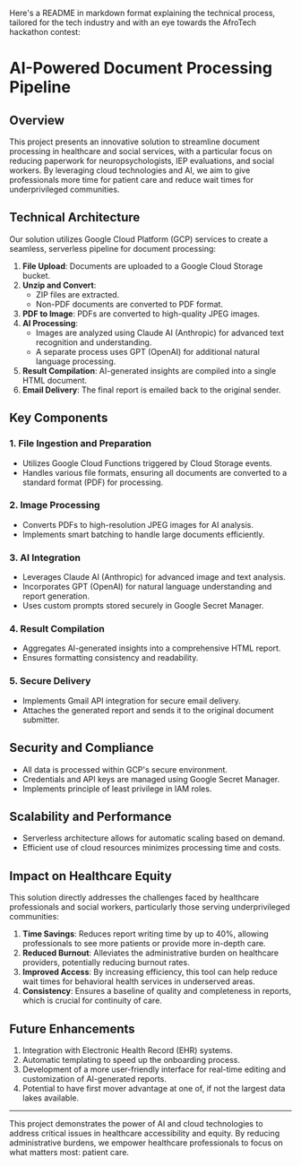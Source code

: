 Here's a README in markdown format explaining the technical process, tailored for the tech industry and with an eye towards the AfroTech hackathon contest:

# AI-Powered Document Processing Pipeline

## Overview

This project presents an innovative solution to streamline document processing in healthcare and social services, with a particular focus on reducing paperwork for neuropsychologists, IEP evaluations, and social workers. By leveraging cloud technologies and AI, we aim to give professionals more time for patient care and reduce wait times for underprivileged communities.

## Technical Architecture

Our solution utilizes Google Cloud Platform (GCP) services to create a seamless, serverless pipeline for document processing:

1. **File Upload**: Documents are uploaded to a Google Cloud Storage bucket.
2. **Unzip and Convert**: 
   - ZIP files are extracted.
   - Non-PDF documents are converted to PDF format.
3. **PDF to Image**: PDFs are converted to high-quality JPEG images.
4. **AI Processing**: 
   - Images are analyzed using Claude AI (Anthropic) for advanced text recognition and understanding.
   - A separate process uses GPT (OpenAI) for additional natural language processing.
5. **Result Compilation**: AI-generated insights are compiled into a single HTML document.
6. **Email Delivery**: The final report is emailed back to the original sender.

## Key Components

### 1. File Ingestion and Preparation
- Utilizes Google Cloud Functions triggered by Cloud Storage events.
- Handles various file formats, ensuring all documents are converted to a standard format (PDF) for processing.

### 2. Image Processing
- Converts PDFs to high-resolution JPEG images for AI analysis.
- Implements smart batching to handle large documents efficiently.

### 3. AI Integration
- Leverages Claude AI (Anthropic) for advanced image and text analysis.
- Incorporates GPT (OpenAI) for natural language understanding and report generation.
- Uses custom prompts stored securely in Google Secret Manager.

### 4. Result Compilation
- Aggregates AI-generated insights into a comprehensive HTML report.
- Ensures formatting consistency and readability.

### 5. Secure Delivery
- Implements Gmail API integration for secure email delivery.
- Attaches the generated report and sends it to the original document submitter.

## Security and Compliance

- All data is processed within GCP's secure environment.
- Credentials and API keys are managed using Google Secret Manager.
- Implements principle of least privilege in IAM roles.

## Scalability and Performance

- Serverless architecture allows for automatic scaling based on demand.
- Efficient use of cloud resources minimizes processing time and costs.

## Impact on Healthcare Equity

This solution directly addresses the challenges faced by healthcare professionals and social workers, particularly those serving underprivileged communities:

1. **Time Savings**: Reduces report writing time by up to 40%, allowing professionals to see more patients or provide more in-depth care.
2. **Reduced Burnout**: Alleviates the administrative burden on healthcare providers, potentially reducing burnout rates.
3. **Improved Access**: By increasing efficiency, this tool can help reduce wait times for behavioral health services in underserved areas.
4. **Consistency**: Ensures a baseline of quality and completeness in reports, which is crucial for continuity of care.

## Future Enhancements

1. Integration with Electronic Health Record (EHR) systems.
2. Automatic templating to speed up the onboarding process. 
3. Development of a more user-friendly interface for real-time editing and customization of AI-generated reports.
4. Potential to have first mover advantage at one of, if not the largest data lakes available. 

---

This project demonstrates the power of AI and cloud technologies to address critical issues in healthcare accessibility and equity. By reducing administrative burdens, we empower healthcare professionals to focus on what matters most: patient care.
